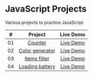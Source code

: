 # JavaScript Projects

Various projects to practice JavaScript


|  #  |            Project             | Live Demo |
| :-: | :----------------------------: | :-------: |
| 01  |       [Counter](https://github.com/elimeluap/JavaScript-Projects/tree/master/Counter)       | [Live Demo](https://codepen.io/peantoine-dev/full/oNwBLgd)  |
| 02  |     [Color generator](https://github.com/elimeluap/JavaScript-Projects/tree/master/Color%20generator)    | [Live Demo](https://codepen.io/peantoine-dev/full/zYzNBzp)  |
| 03  |     [Items filter](https://github.com/elimeluap/JavaScript-Projects/tree/master/Items%20filter)    | [Live Demo](https://codepen.io/peantoine-dev/full/qBjmONj)  |
| 04  |     [Loading battery](https://github.com/elimeluap/JavaScript-Projects/tree/master/Loading%20battery)    | [Live Demo](https://codepen.io/peantoine-dev/full/YzQVjYa)  |
